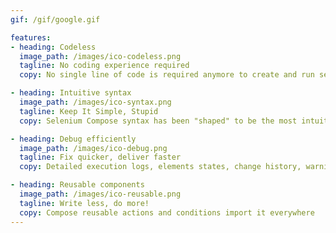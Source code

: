 ```yaml
---
gif: /gif/google.gif

features:
- heading: Codeless
  image_path: /images/ico-codeless.png
  tagline: No coding experience required
  copy: No single line of code is required anymore to create and run selenium tests. Compose and describe tests without any coding knowledge

- heading: Intuitive syntax
  image_path: /images/ico-syntax.png
  tagline: Keep It Simple, Stupid
  copy: Selenium Compose syntax has been "shaped" to be the most intuitive, clean, structured, consistent and readable so anyone can read, understand and amend

- heading: Debug efficiently
  image_path: /images/ico-debug.png
  tagline: Fix quicker, deliver faster
  copy: Detailed execution logs, elements states, change history, warnings, suggestions and screenshots. Everything you need to debug your tests

- heading: Reusable components
  image_path: /images/ico-reusable.png
  tagline: Write less, do more!
  copy: Compose reusable actions and conditions import it everywhere
---
```

